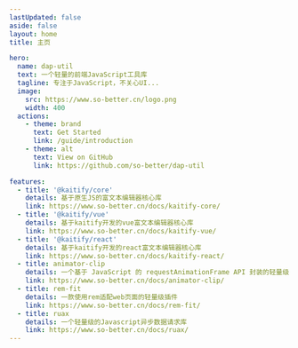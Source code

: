 ```yaml
---
lastUpdated: false
aside: false
layout: home
title: 主页

hero:
  name: dap-util
  text: 一个轻量的前端JavaScript工具库
  tagline: 专注于JavaScript，不关心UI...
  image:
    src: https://www.so-better.cn/logo.png
    width: 400
  actions:
    - theme: brand
      text: Get Started
      link: /guide/introduction
    - theme: alt
      text: View on GitHub
      link: https://github.com/so-better/dap-util

features:
  - title: '@kaitify/core'
    details: 基于原生JS的富文本编辑器核心库
    link: https://www.so-better.cn/docs/kaitify-core/
  - title: '@kaitify/vue'
    details: 基于kaitify开发的vue富文本编辑器核心库
    link: https://www.so-better.cn/docs/kaitify-vue/
  - title: '@kaitify/react'
    details: 基于kaitify开发的react富文本编辑器核心库
    link: https://www.so-better.cn/docs/kaitify-react/
  - title: animator-clip
    details: 一个基于 JavaScript 的 requestAnimationFrame API 封装的轻量级 JS 动画插件
    link: https://www.so-better.cn/docs/animator-clip/
  - title: rem-fit
    details: 一款使用rem适配web页面的轻量级插件
    link: https://www.so-better.cn/docs/rem-fit/
  - title: ruax
    details: 一个轻量级的Javascript异步数据请求库
    link: https://www.so-better.cn/docs/ruax/
---
```


